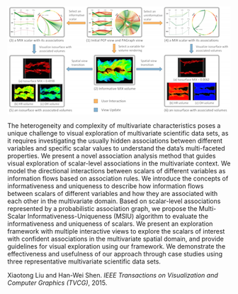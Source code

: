 ![association analysis](images/association-analysis.png)

The heterogeneity and complexity of multivariate characteristics poses a unique challenge to visual exploration of multivariate scientific data sets, as it requires investigating the usually hidden associations between different variables and specific scalar values to understand the data’s multi-faceted properties. We present a novel association analysis method that guides visual exploration of scalar-level associations in the multivariate context. We model the directional interactions between scalars of different variables as information flows based on association rules. We introduce the concepts of informativeness and uniqueness to describe how information flows between scalars of different variables and how they are associated with each other in the multivariate domain. Based on scalar-level associations represented by a probabilistic association graph, we propose the Multi-Scalar Informativeness-Uniqueness (MSIU) algorithm to evaluate the informativeness and uniqueness of scalars. We present an exploration framework with multiple interactive views to explore the scalars of interest with confident associations in the multivariate spatial domain, and provide guidelines for visual exploration using our framework. We demonstrate the effectiveness and usefulness of our approach through case studies using three representative multivariate scientific data sets.

Xiaotong Liu and Han-Wei Shen. *IEEE Transactions on Visualization and Computer Graphics (TVCG)*, 2015.
